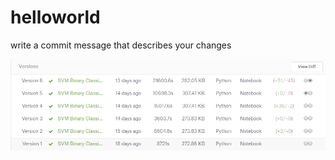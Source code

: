 # helloworld
write a commit message that describes your changes

![My image](https://github.com/lllmonster/helloworld/raw/master/history.png)
